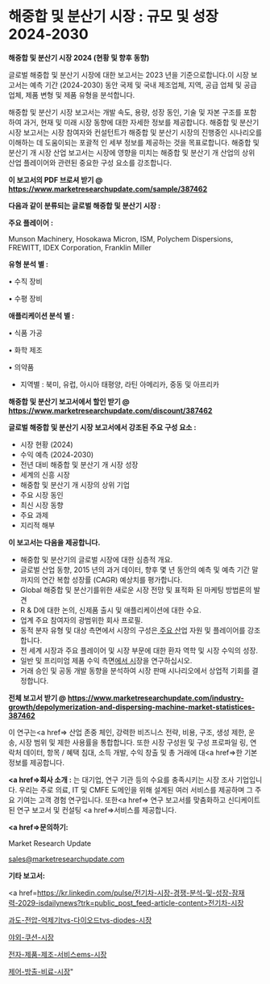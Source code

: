 # 해중합 및 분산기 시장 : 규모 및 성장 2024-2030

<strong>해중합 및 분산기 시장 2024 (현황 및 향후 동향)</strong>

글로벌 해중합 및 분산기 시장에 대한 보고서는 2023 년을 기준으로합니다.이 시장 보고서는 예측 기간 (2024-2030) 동안 국제 및 국내 제조업체, 지역, 공급 업체 및 공급 업체, 제품 변형 및 제품 유형을 분석합니다.

해중합 및 분산기 시장 보고서는 개발 속도, 용량, 성장 동인, 기술 및 자본 구조를 포함하여 과거, 현재 및 미래 시장 동향에 대한 자세한 정보를 제공합니다. 해중합 및 분산기 시장 보고서는 시장 참여자와 컨설턴트가 해중합 및 분산기 시장의 진행중인 시나리오를 이해하는 데 도움이되는 포괄적 인 세부 정보를 제공하는 것을 목표로합니다. 해중합 및 분산기 개 시장 산업 보고서는 시장에 영향을 미치는 해중합 및 분산기 개 산업의 상위 산업 플레이어와 관련된 중요한 구성 요소를 강조합니다.



<strong>이 보고서의 PDF 브로셔 받기 @ <a href=https://www.marketresearchupdate.com/sample/387462>https://www.marketresearchupdate.com/sample/387462</a></strong>



<strong>다음과 같이 분류되는 글로벌 해중합 및 분산기 시장 :</strong>



<strong>주요 플레이어 :</strong>

Munson Machinery, Hosokawa Micron, ISM, Polychem Dispersions, FREWITT, IDEX Corporation, Franklin Miller



<strong>유형 분석 별 :</strong>

• 수직 장비

• 수평 장비



<strong>애플리케이션 분석 별 :</strong>

• 식품 가공

• 화학 제조

• 의약품

<ul>
  <li>지역별 : 북미, 유럽, 아시아 태평양, 라틴 아메리카, 중동 및 아프리카</li>
</ul>


<strong>해중합 및 분산기 보고서에서 할인 받기 @ <a href=https://www.marketresearchupdate.com/discount/387462>https://www.marketresearchupdate.com/discount/387462</a></strong>



<strong>글로벌 해중합 및 분산기 시장 보고서에서 강조된 주요 구성 요소 :</strong>
<ul>
  <li>시장 현황 (2024)</li>
  <li>수익 예측 (2024-2030)</li>
  <li>전년 대비 해중합 및 분산기 개 시장 성장</li>
  <li>세계의 신흥 시장</li>
  <li>해중합 및 분산기 개 시장의 상위 기업</li>
  <li>주요 시장 동인</li>
  <li>최신 시장 동향</li>
  <li>주요 과제</li>
  <li>지리적 해부</li>
</ul>


<strong>이 보고서는 다음을 제공합니다.</strong>
<ul>
  <li>해중합 및 분산기의 글로벌 시장에 대한 심층적 개요.</li>
  <li>글로벌 산업 동향, 2015 년의 과거 데이터, 향후 몇 년 동안의 예측 및 예측 기간 말까지의 연간 복합 성장률 (CAGR) 예상치를 평가합니다.</li>
  <li>Global 해중합 및 분산기를위한 새로운 시장 전망 및 표적화 된 마케팅 방법론의 발견</li>
  <li>R &amp; D에 대한 논의, 신제품 출시 및 애플리케이션에 대한 수요.</li>
  <li>업계 주요 참여자의 광범위한 회사 프로필.</li>
  <li>동적 분자 유형 및 대상 측면에서 시장의 구성은<a href=> 주요 산</a>업 자원 및 플레이어를 강조합니다.</li>
  <li>전 세계 시장과 주요 플레이어 및 시장 부문에 대한 환자 역학 및 시장 수익의 성장.</li>
  <li>일반 및 프리미엄 제품 수익 측면<a href=>에서 시</a>장을 연구하십시오.</li>
  <li>거래 승인 및 공동 개발 동향을 분석하여 시장 판매 시나리오에서 상업적 기회를 결정합니다.</li>
</ul>



<strong>전체 보고서 받기 @ <a href=https://www.marketresearchupdate.com/industry-growth/depolymerization-and-dispersing-machine-market-statistices-387462>https://www.marketresearchupdate.com/industry-growth/depolymerization-and-dispersing-machine-market-statistices-387462</a></strong>

이 연구는<a href=> 산업 존중</a> 체인, 강력한 비즈니스 전략, 비용, 구조, 생성 제한, 운송, 시장 범위 및 제한 사용률을 통합합니다. 또한 시장 구성원 및 구성 프로파일 링, 연락처 데이터, 항목 / 혜택 침대, 소득 개발, 수익 창출 및 총 거래에 대<a href=>한 기본 </a>정보를 제공합니다.



<strong><a href=>회사 소</a>개 :</strong>
는 대기업, 연구 기관 등의 수요를 충족시키는 시장 조사 기업입니다. 우리는 주로 의료, IT 및 CMFE 도메인을 위해 설계된 여러 서비스를 제공하며 그 주요 기여는 고객 경험 연구입니다. 또한<a href=> 연구 보</a>고서를 맞춤화하고 신디케이트 된 연구 보고서 및 컨설팅 <a href=>서비스</a>를 제공합니다.



<strong><a href=>문의하기:</a></strong>

Market Research Update

sales@marketresearchupdate.com



<strong>기타 보고서:</strong>

<a href=https://kr.linkedin.com/pulse/전기차-시장-경쟁-분석-및-성장-잠재력-2029-isdailynews?trk=public_post_feed-article-content>전기차-시장</a>

<a href=https://www.linkedin.com/pulse/과도-전압-억제기tvs-다이오드tvs-diodes-시장-동향-및-성장/>과도-전압-억제기tvs-다이오드tvs-diodes-시장</a>

<a href=https://www.linkedin.com/pulse/야외-쿠션-시장-규모-및-성장-2023-survey-savvy-insights-360-analysis-jqmnf/>야외-쿠션-시장</a>

<a href=https://www.linkedin.com/pulse/전자-제품-제조-서비스ems-시장-진입-전략-및-위험-평가2029년-bos6f/>전자-제품-제조-서비스ems-시장</a>

<a href=https://www.linkedin.com/pulse/제어-방출-비료-시장-세분화-연구-및-목표-고객2030년-data-dive-diaries-24-analysis-x8uof/>제어-방출-비료-시장</a>"
